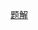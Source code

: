 [题解](https://leetcode-cn.com/problems/count-number-of-pairs-with-absolute-difference-k/solution/lc2006-fengwei2002-by-konng0120-mmgu/)